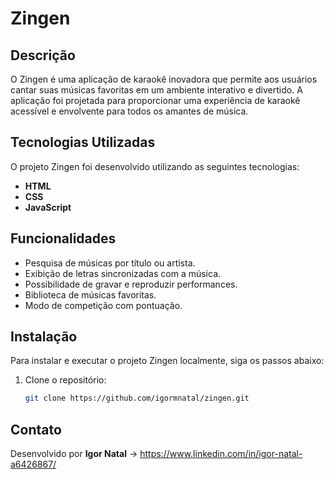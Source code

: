 # Zingen

## Descrição

O Zingen é uma aplicação de karaokê inovadora que permite aos usuários cantar suas músicas favoritas em um ambiente interativo e divertido. A aplicação foi projetada para proporcionar uma experiência de karaokê acessível e envolvente para todos os amantes de música.

## Tecnologias Utilizadas

O projeto Zingen foi desenvolvido utilizando as seguintes tecnologias:

- **HTML**
- **CSS**
- **JavaScript**

## Funcionalidades

- Pesquisa de músicas por título ou artista.
- Exibição de letras sincronizadas com a música.
- Possibilidade de gravar e reproduzir performances.
- Biblioteca de músicas favoritas.
- Modo de competição com pontuação.

## Instalação

Para instalar e executar o projeto Zingen localmente, siga os passos abaixo:

1. Clone o repositório:
    ```bash
    git clone https://github.com/igormnatal/zingen.git
    ```

## Contato

Desenvolvido por **Igor Natal** -> https://www.linkedin.com/in/igor-natal-a6426867/

